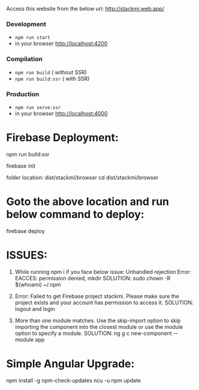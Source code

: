 Access this website from the below url:
http://stackmi.web.app/

### Development

- `npm run start`
- in your browser [http://localhost:4200](http://localhost:4200)

### Compilation

- `npm run build` ( without SSR)
- `npm run build:ssr` ( with SSR)

### Production

- `npm run serve:ssr`
- in your browser [http://localhost:4000](http://localhost:4000)

# Firebase Deployment:

npm run build:ssr

<!-- No need to execute the below command for every deployment. -->

firebase init

folder location: dist/stackmi/browser
cd dist/stackmi/browser

# Goto the above location and run below command to deploy:

firebase deploy

# ISSUES:

1. While running npm i if you face below issue: Unhandled rejection Error: EACCES: permission denied, mkdir
   SOLUTION:
   sudo chown -R $(whoami) ~/.npm

2. Error: Failed to get Firebase project stackmi. Please make sure the project exists and your account has permission to access it.
   SOLUTION: logout and login

3. More than one module matches. Use the skip-import option to skip importing the component into the closest module or use the module option to specify a module.
   SOLUTION: ng g c new-component --module app

# Simple Angular Upgrade:
npm install -g npm-check-updates
ncu -u
npm update
